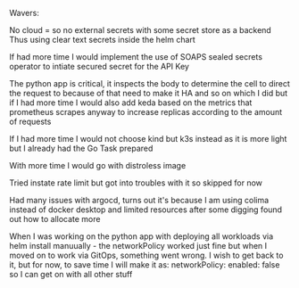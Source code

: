 Wavers:

No cloud = so no external secrets with some secret store as a backend
  Thus using clear text secrets inside the helm chart

If had more time I would implement the use of SOAPS sealed secrets operator to intiate secured secret for the API Key

The python app is critical, it inspects the body to determine the cell to direct the request to
because of that need to make it HA and so on which I did but if I had more time I would also add keda based on the metrics that prometheus scrapes anyway to increase replicas according to the amount of requests

If I had more time I would not choose kind but k3s instead as it is more light but I already had the Go Task prepared

With more time I would go with distroless image

Tried instate rate limit but got into troubles with it so skipped for now

Had many issues with argocd, turns out it's because I am using colima instead of docker desktop and limited resources
after some digging found out how to allocate more

When I was working on the python app with deploying all workloads via helm install manuually - the networkPolicy worked just fine
but when I moved on to work via GitOps, something went wrong. I wish to get back to it, but for now, to save time I will make it as:
networkPolicy:
  enabled: false
so I can get on with all other stuff

